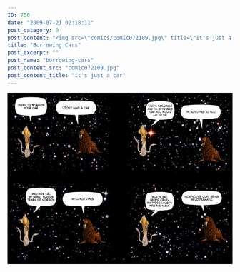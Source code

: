 ```yaml
---
ID: 700
date: "2009-07-21 02:18:11"
post_category: 0
post_content: "<img src=\"comics/comic072109.jpg\" title=\"it's just a car\" />"
title: "Borrowing Cars"
post_excerpt: ""
post_name: "borrowing-cars"
post_content_src: "comic072109.jpg"
post_content_title: "it's just a car"
---
```



[![it's just a car](/comics-hi-res/comic072109.jpg)](/comics-hi-res/comic072109.jpg)
